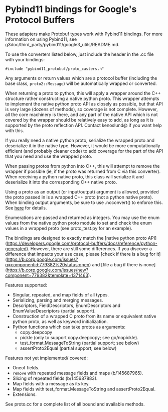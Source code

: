 # Pybind11 bindings for Google's Protocol Buffers

These adapters make Protobuf types work with Pybind11 bindings. For more
information on using Pybind11, see
g3doc/third_party/pybind11/google3_utils/README.md.

To use the converters listed below, just include the header
in the .cc file with your bindings:

```
#include "pybind11_protobuf/proto_casters.h"
```
Any arguments or return values which are a protocol buffer (including the base
class, `proto2::Message`) will be automatically wrapped or converted.

When returning a proto to python, this will apply a wrapper around the C++
structure rather constructing a native python proto. This wrapper attempts to
implement the native python proto API as closely as possible, but that API is
very large (dozens of methods), so coverage is not complete. However, all
the core machinery is there, and any part of the native API which is not covered
by the wrapper should be relatively easy to add, as long as it is supported by
the proto reflection API. Contact kenoslund@ if you want help with this.

If you really need a native python proto, serialize the wrapped proto and
deserialize it in the native type. However, it would be more computationally
efficient (and probably cleaner code) to add coverage for the part of the API
that you need and use the wrapped proto.

When passing protos from python into C++, this will attempt to remove the
wrapper if possible (ie, if the proto was returned from C via this converter).
When receiving a python native proto, this class will serialize it and
deserialize it into the corresponding C++ native proto.

Using a proto as an output (or input/output) argument is allowed, provided
the proto passed in is a wrapped C++ proto (not a python native proto).
When binding output arguments, be sure to use .noconvert() to enforce this.
See [here](https://pybind11.readthedocs.io/en/stable/advanced/functions.html#non-converting-arguments)
for details.

Enumerations are passed and returned as integers. You may use the enum values
from the native python proto module to set and check the enum values in a
wrapped proto (see proto_test.py for an example).

The bindings are designed to exactly match the [native python proto API]
(https://developers.google.com/protocol-buffers/docs/reference/python-generated).
However, there are still some differences. If you discover a difference that
impacts your use case, please [check if there is a bug for it]
(https://b.corp.google.com/issues?q=componentid:779382%20status:open)
and [file a bug if there is none]
(https://b.corp.google.com/issues/new?component=779382&template=1371463).

Features supported:

- Singular, repeated, and map fields of all types.
- Serializing, parsing and merging messages.
- Descriptors, FieldDescriptors, EnumDescriptors and EnumValueDescriptors
  (partial support).
- Construction of a wrapped C proto from its name or equivalent native python
  proto, as well as keyword initialization.
- Python functions which can take protos as arguments:
  - copy.deepcopy
  - pickle (only to support copy.deepcopy; see go/nopickle).
  - test_format.MessageToString (partial support; see below)
  - assertProto2Equal (partial support; see below)

Features not yet implemented/ covered:

- Oneof fields.
- `remove` with repeated message fields and maps (b/145687965).
- Slicing of repeated fields (b/145687883).
- Map fields with a message as its key.
- Map fields with test_format.MessageToString and assertProto2Equal.
- Extensions.

See proto.cc for a complete list of all bound and available methods.
